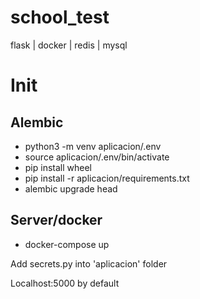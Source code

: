 # school_test
flask | docker | redis | mysql

# Init
## Alembic
- python3 -m venv aplicacion/.env
- source aplicacion/.env/bin/activate
- pip install wheel
- pip install -r aplicacion/requirements.txt
- alembic upgrade head

## Server/docker
- docker-compose up

Add secrets.py into 'aplicacion' folder

Localhost:5000 by default
